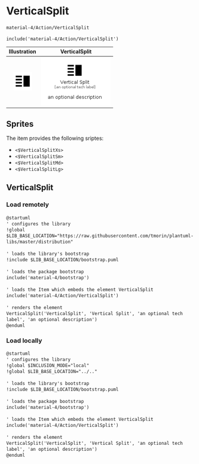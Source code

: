# VerticalSplit


```text
material-4/Action/VerticalSplit
```

```text
include('material-4/Action/VerticalSplit')
```



| Illustration | VerticalSplit |
| :---: | :---: |
| ![illustration for Illustration](../../material-4/Action/VerticalSplit.png) | ![illustration for VerticalSplit](../../material-4/Action/VerticalSplit.Local.png) |



## Sprites
The item provides the following sriptes:

- `<$VerticalSplitXs>`
- `<$VerticalSplitSm>`
- `<$VerticalSplitMd>`
- `<$VerticalSplitLg>`





## VerticalSplit

### Load remotely
```plantuml
@startuml
' configures the library
!global $LIB_BASE_LOCATION="https://raw.githubusercontent.com/tmorin/plantuml-libs/master/distribution"

' loads the library's bootstrap
!include $LIB_BASE_LOCATION/bootstrap.puml

' loads the package bootstrap
include('material-4/bootstrap')

' loads the Item which embeds the element VerticalSplit
include('material-4/Action/VerticalSplit')

' renders the element
VerticalSplit('VerticalSplit', 'Vertical Split', 'an optional tech label', 'an optional description')
@enduml
```

### Load locally
```plantuml
@startuml
' configures the library
!global $INCLUSION_MODE="local"
!global $LIB_BASE_LOCATION="../.."

' loads the library's bootstrap
!include $LIB_BASE_LOCATION/bootstrap.puml

' loads the package bootstrap
include('material-4/bootstrap')

' loads the Item which embeds the element VerticalSplit
include('material-4/Action/VerticalSplit')

' renders the element
VerticalSplit('VerticalSplit', 'Vertical Split', 'an optional tech label', 'an optional description')
@enduml
```

